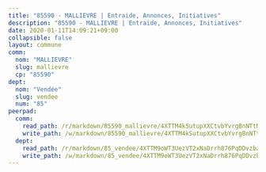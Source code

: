 ```yaml
---
title: "85590 - MALLIEVRE | Entraide, Annonces, Initiatives"
description: "85590 - MALLIEVRE | Entraide, Annonces, Initiatives"
date: 2020-01-11T14:09:21+09:00
collapsible: false
layout: commune
comm:
  nom: "MALLIEVRE"
  slug: mallievre
  cp: "85590"
dept:
  nom: "Vendée"
  slug: vendee
  num: "85"
peerpad:
  comm:
    read_path: /r/markdown/85590_mallievre/4XTTM4kSutupXXCtvbYvrgBnNTtNVUszuLdJhLEwpBskPCRwT
    write_path: /w/markdown/85590_mallievre/4XTTM4kSutupXXCtvbYvrgBnNTtNVUszuLdJhLEwpBskPCRwT-K3TgUcLkdha1uyWaxNrWo3AKtfJ5KxbPEFfNLNGq2YeeNhf8K2HK93etwA7mKirxWToxfti2BkdV2VYSjMEm57Cu2d5UX8xfHSS24bNwygv3yT4Bdo9eYvvKzZ4dWTDqpKTr3gJy
  dept:
    read_path: /r/markdown/85_vendee/4XTTM9oWT3UezVT2xNaDrrh876PqDDvzbaovSPP6P6ha63Ezk
    write_path: /w/markdown/85_vendee/4XTTM9oWT3UezVT2xNaDrrh876PqDDvzbaovSPP6P6ha63Ezk-K3TgTz4T2Ao5CxcmNgKRpi6DXEbSZWgvvZNdT7V4KiJycR1vvtGLxg5iYYYKajishdNzKNazAywn7vjwqtQs859ALiENaqFJQsULDwd4rYqVPy8n3JbNCeuPxinCnetCgcSuCcyv
---
```


